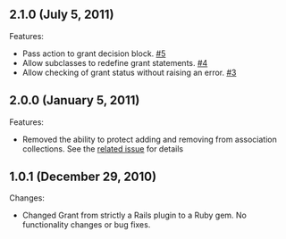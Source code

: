 ## 2.1.0 (July 5, 2011)

Features:

  - Pass action to grant decision block. [#5](https://github.com/nearinfinity/grant/issues/5)
  - Allow subclasses to redefine grant statements. [#4](https://github.com/nearinfinity/grant/issues/4)
  - Allow checking of grant status without raising an error. [#3](https://github.com/nearinfinity/grant/issues/3)

## 2.0.0 (January 5, 2011)

Features:

  - Removed the ability to protect adding and removing from association collections. See the [related issue](https://github.com/nearinfinity/grant/issues#issue/1) for details

## 1.0.1 (December 29, 2010)

Changes:

  - Changed Grant from strictly a Rails plugin to a Ruby gem. No functionality changes or bug fixes.
